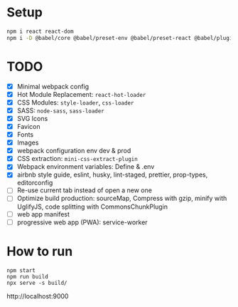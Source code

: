 # Setup

```bash
npm i react react-dom
npm i -D @babel/core @babel/preset-env @babel/preset-react @babel/plugin-proposal-class-properties babel-eslint babel-loader clean-webpack-plugin copy-webpack-plugin css-loader dotenv-webpack eslint eslint-config-airbnb eslint-config-prettier eslint-loader eslint-plugin-import eslint-plugin-jsx-a11y eslint-plugin-prettier eslint-plugin-react file-loader html-webpack-plugin husky lint-staged mini-css-extract-plugin node-sass prettier react-hot-loader sass-loader style-loader webpack webpack-cli webpack-dev-server webpack-merge
```

# TODO

- [x] Minimal webpack config
- [x] Hot Module Replacement: `react-hot-loader`
- [x] CSS Modules: `style-loader`, `css-loader`
- [x] SASS: `node-sass`, `sass-loader`
- [x] SVG Icons
- [x] Favicon
- [x] Fonts
- [x] Images
- [x] webpack configuration env dev & prod
- [x] CSS extraction: `mini-css-extract-plugin`
- [x] Webpack environment variables: Define & .env
- [x] airbnb style guide, eslint, husky, lint-staged, prettier, prop-types, editorconfig
- [ ] Re-use current tab instead of open a new one
- [ ] Optimize build production: sourceMap, Compress with gzip, minify with UglifyJS, code splitting with CommonsChunkPlugin
- [ ] web app manifest
- [ ] progressive web app (PWA): service-worker

# How to run

```
npm start
npm run build
npx serve -s build/
```

http://localhost:9000
